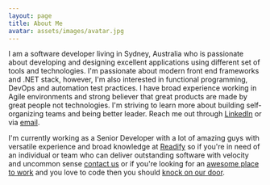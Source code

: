 ```yaml
---
layout: page
title: About Me
avatar: assets/images/avatar.jpg
---
```



 <p class="message">
    I am a software developer living in Sydney, Australia who is passionate about developing and designing excellent applications using different set of tools and technologies. I'm passionate about modern front end frameworks and .NET stack, however, I'm also interested in functional programming, DevOps and automation test practices. I have broad experience working in Agile environments and strong believer that great products are made by great people not technologies. I'm striving to learn more about building self-organizing teams and being better leader. Reach me out through <a href="https://www.linkedin.com/in/sviridovserg/">LinkedIn</a> or via <a href="mailto:sviridovserg.blog@gmail.com">email</a>.
</p>

I'm currently working as a Senior Developer with a lot of amazing guys with versatile experience and broad knowledge at
[Readify](http://readify.net)
so if you're in need of an individual or team who can deliver outstanding software with velocity and uncommon sense
[contact us](http://readify.net/contact-us/)
or if you're looking for an
[awesome place to work](http://readify.net/careers/life-at-readify/)
and you love to code then you should
[knock on our door](https://knockknock.readify.net/).



